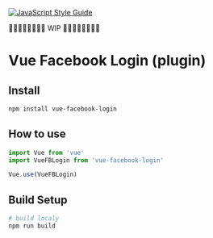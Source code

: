 [![JavaScript Style Guide](https://img.shields.io/badge/code_style-standard-brightgreen.svg)](https://standardjs.com)


🚧🚧🚧🚧🚧🚧🚧🚧 WIP 🚧🚧🚧🚧🚧🚧🚧🚧



# Vue Facebook Login (plugin)

## Install

``` bash
npm install vue-facebook-login
```

## How to use

``` javascript
import Vue from 'vue'
import VueFBLogin from 'vue-facebook-login'

Vue.use(VueFBLogin)

```

## Build Setup

``` bash
# build localy
npm run build

```